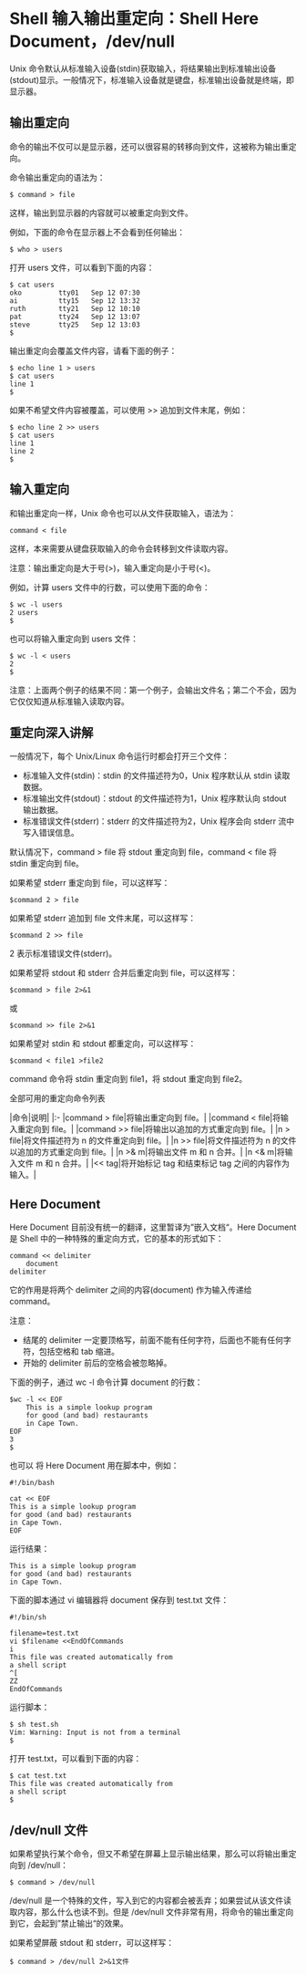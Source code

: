 # Shell 输入输出重定向：Shell Here Document，/dev/null 

Unix 命令默认从标准输入设备(stdin)获取输入，将结果输出到标准输出设备(stdout)显示。一般情况下，标准输入设备就是键盘，标准输出设备就是终端，即显示器。

## 输出重定向

命令的输出不仅可以是显示器，还可以很容易的转移向到文件，这被称为输出重定向。

命令输出重定向的语法为：

```
$ command > file
```

这样，输出到显示器的内容就可以被重定向到文件。

例如，下面的命令在显示器上不会看到任何输出：

```
$ who > users
```

打开 users 文件，可以看到下面的内容：

```
$ cat users
oko         tty01   Sep 12 07:30
ai          tty15   Sep 12 13:32
ruth        tty21   Sep 12 10:10
pat         tty24   Sep 12 13:07
steve       tty25   Sep 12 13:03
$
```

输出重定向会覆盖文件内容，请看下面的例子：

```
$ echo line 1 > users
$ cat users
line 1
$
```

如果不希望文件内容被覆盖，可以使用 >> 追加到文件末尾，例如：

```
$ echo line 2 >> users
$ cat users
line 1
line 2
$
```

## 输入重定向

和输出重定向一样，Unix 命令也可以从文件获取输入，语法为：

```
command < file
```

这样，本来需要从键盘获取输入的命令会转移到文件读取内容。

注意：输出重定向是大于号(>)，输入重定向是小于号(<)。

例如，计算 users 文件中的行数，可以使用下面的命令：

```
$ wc -l users
2 users
$
```

也可以将输入重定向到 users 文件：

```
$ wc -l < users
2
$
```

注意：上面两个例子的结果不同：第一个例子，会输出文件名；第二个不会，因为它仅仅知道从标准输入读取内容。

## 重定向深入讲解

一般情况下，每个 Unix/Linux 命令运行时都会打开三个文件：
- 标准输入文件(stdin)：stdin 的文件描述符为0，Unix 程序默认从 stdin 读取数据。
- 标准输出文件(stdout)：stdout 的文件描述符为1，Unix 程序默认向 stdout 输出数据。
- 标准错误文件(stderr)：stderr 的文件描述符为2，Unix 程序会向 stderr 流中写入错误信息。

默认情况下，command > file 将 stdout 重定向到 file，command < file 将 stdin 重定向到 file。

如果希望 stderr 重定向到 file，可以这样写：

```
$command 2 > file
```

如果希望 stderr 追加到 file 文件末尾，可以这样写：

```
$command 2 >> file
```

2 表示标准错误文件(stderr)。

如果希望将 stdout 和 stderr 合并后重定向到 file，可以这样写：

```
$command > file 2>&1
```

或

```
$command >> file 2>&1
```

如果希望对 stdin 和 stdout 都重定向，可以这样写：

```
$command < file1 >file2
```

command 命令将 stdin 重定向到 file1，将 stdout 重定向到 file2。 

全部可用的重定向命令列表

|命令|说明|
|:-
|command > file|将输出重定向到 file。|
|command < file|将输入重定向到 file。|
|command >> file|将输出以追加的方式重定向到 file。|
|n > file|将文件描述符为 n 的文件重定向到 file。|
|n >> file|将文件描述符为 n 的文件以追加的方式重定向到 file。|
|n >& m|将输出文件 m 和 n 合并。|
|n <& m|将输入文件 m 和 n 合并。|
|<< tag|将开始标记 tag 和结束标记 tag 之间的内容作为输入。|

## Here Document

Here Document 目前没有统一的翻译，这里暂译为”嵌入文档“。Here Document 是 Shell 中的一种特殊的重定向方式，它的基本的形式如下：

```
command << delimiter
    document
delimiter
```

它的作用是将两个 delimiter 之间的内容(document) 作为输入传递给 command。

注意：
- 结尾的 delimiter 一定要顶格写，前面不能有任何字符，后面也不能有任何字符，包括空格和 tab 缩进。
- 开始的 delimiter 前后的空格会被忽略掉。

下面的例子，通过 wc -l 命令计算 document 的行数：

```
$wc -l << EOF
    This is a simple lookup program
    for good (and bad) restaurants
    in Cape Town.
EOF
3
$
```

也可以 将 Here Document 用在脚本中，例如：

```
#!/bin/bash

cat << EOF
This is a simple lookup program
for good (and bad) restaurants
in Cape Town.
EOF
```

运行结果：

```
This is a simple lookup program
for good (and bad) restaurants
in Cape Town.
```

下面的脚本通过 vi 编辑器将 document 保存到 test.txt 文件：

```
#!/bin/sh

filename=test.txt
vi $filename <<EndOfCommands
i
This file was created automatically from
a shell script
^[
ZZ
EndOfCommands
```

运行脚本：

```
$ sh test.sh
Vim: Warning: Input is not from a terminal
$
```

打开 test.txt，可以看到下面的内容：

```
$ cat test.txt
This file was created automatically from
a shell script
$
```

## /dev/null 文件

如果希望执行某个命令，但又不希望在屏幕上显示输出结果，那么可以将输出重定向到 /dev/null：

```
$ command > /dev/null
```

/dev/null 是一个特殊的文件，写入到它的内容都会被丢弃；如果尝试从该文件读取内容，那么什么也读不到。但是 /dev/null 文件非常有用，将命令的输出重定向到它，会起到”禁止输出“的效果。

如果希望屏蔽 stdout 和 stderr，可以这样写：

```
$ command > /dev/null 2>&1文件
```